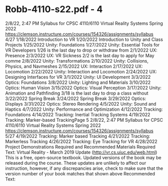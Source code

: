 # Robb-4110-s22.pdf - 4

2/8/22, 2:47 PM Syllabus for CPSC 4110/6110 Virtual Reality Systems Spring 2022
https://clemson.instructure.com/courses/154326/assignments/syllabus 4/27
1/18/2022 Introduction to VR
1/20/2022 Introduction to Unity and Class Projects
1/25/2022 Unity: Foundations
1/27/2022 Unity: Essential Tools for VR Developers 1/26 is the last day to drop or withdraw from
2/1/2022 UX: Presence
2/3/2022 UX: VR Sickness 2/2 is the last day to apply for May comme
2/8/2022 Unity: Transformations
2/10/2022 Unity: Collisions, Physics, and Navmeshes
2/15/2022 UX: Interaction
2/17/2022 UX: Locomotion
2/22/2022 Unity: Interaction and Locomotion
2/24/2022 UX: Designing Interfaces for VR
3/1/2022 Unity: UI Development
3/3/2022 Optics: Foundations
3/8/2022 Unity: Lighting and Materials
3/10/2022 Optics: Human Vision
3/15/2022 Optics: Visual Perception
3/17/2022 Unity: Animation and Pathfinding 3/18 is the last day to drop a class without 
3/22/2022 Spring Break
3/24/2022 Spring Break
3/29/2022 Optics: Displays
3/31/2022 Optics: Stereo Rendering
4/5/2022 Unity: Sound and Haptics
4/7/2022 Unity: Performance and Optimization
4/12/2022 Tracking: Foundations
4/14/2022 Tracking: Inertial Tracking Systems
4/19/2022 Tracking: Marker-based TrackingPage 5
2/8/22, 2:47 PM Syllabus for CPSC 4110/6110 Virtual Reality Systems Spring 2022
https://clemson.instructure.com/courses/154326/assignments/syllabus 5/27
4/19/2022 Tracking: Marker based Tracking
4/21/2022 Tracking: Markerless Tracking
4/26/2022 Tracking: Eye Tracking for VR
4/28/2022 Project Demonstrations
Required and Recommended Materials
Required Text:
Virtual Reality - March 2019 Update (http://vr.cs.uiuc.edu/web.html)
This is a free, open-source textbook. Updated versions of the book may be released during the course.
These updates are unlikely to affect our instruction, however, if any discrepancies arise, check to make
sure that the version number of your book matches that shown above
Recommended Text: